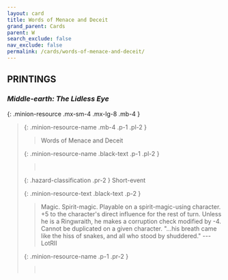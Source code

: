 ```yaml
---
layout: card
title: Words of Menace and Deceit
grand_parent: Cards
parent: W
search_exclude: false
nav_exclude: false
permalink: /cards/words-of-menace-and-deceit/
---
```


## PRINTINGS


### _Middle-earth: The Lidless Eye_

{: .minion-resource .mx-sm-4 .mx-lg-8 .mb-4 }
> {: .minion-resource-name .mb-4 .p-1 .pl-2 }
> > <div class="hazard-mp"></div>
> > <div class="card-name">Words of Menace and Deceit</div>
>
> {: .minion-resource-name .black-text .p-1 .pl-2 }
> > &nbsp;
>
> {: .hazard-classification .pr-2 }
> Short-event
>
> {: .minion-resource-text .black-text .p-2 }
> > Magic. Spirit-magic. Playable on a spirit-magic-using character. +5 to the character's direct influence for the rest of turn. Unless he is a Ringwraith, he makes a corruption check modified by -4. Cannot be duplicated on a given character.   "...his breath came like the hiss of snakes, and all who stood by shuddered." ---LotRII 
> 
> {: .minion-resource-name .p-1 .pr-2 }
> > <div class="card-shield"></div>
> > <div class="card-corruption-white">&nbsp;</div>
